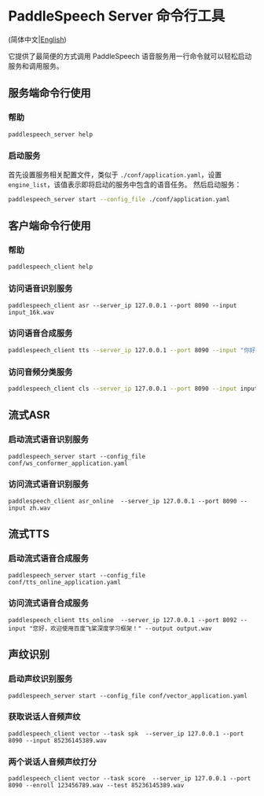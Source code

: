 # PaddleSpeech Server 命令行工具

(简体中文|[English](./README.md))

它提供了最简便的方式调用 PaddleSpeech 语音服务用一行命令就可以轻松启动服务和调用服务。

 ## 服务端命令行使用
 ### 帮助
 ```bash
 paddlespeech_server help
 ```
 ### 启动服务
 首先设置服务相关配置文件，类似于 `./conf/application.yaml`，设置 `engine_list`，该值表示即将启动的服务中包含的语音任务。
 然后启动服务：
 ```bash
 paddlespeech_server start --config_file ./conf/application.yaml
 ```

 ## 客户端命令行使用
 ### 帮助
 ```bash
 paddlespeech_client help
 ```
 ### 访问语音识别服务 
 ```
 paddlespeech_client asr --server_ip 127.0.0.1 --port 8090 --input input_16k.wav
 ```
 
 ### 访问语音合成服务
 ```bash
 paddlespeech_client tts --server_ip 127.0.0.1 --port 8090 --input "你好，欢迎使用百度飞桨深度学习框架！" --output output.wav
 ```

 ### 访问音频分类服务
 ```bash
 paddlespeech_client cls --server_ip 127.0.0.1 --port 8090 --input input.wav
 ```

## 流式ASR

### 启动流式语音识别服务

```
paddlespeech_server start --config_file conf/ws_conformer_application.yaml
```

### 访问流式语音识别服务

```
paddlespeech_client asr_online  --server_ip 127.0.0.1 --port 8090 --input zh.wav
```

## 流式TTS

### 启动流式语音合成服务

```
paddlespeech_server start --config_file conf/tts_online_application.yaml
```

### 访问流式语音合成服务

```
paddlespeech_client tts_online  --server_ip 127.0.0.1 --port 8092 --input "您好，欢迎使用百度飞桨深度学习框架！" --output output.wav
```

## 声纹识别

### 启动声纹识别服务

```
paddlespeech_server start --config_file conf/vector_application.yaml
```

### 获取说话人音频声纹

```
paddlespeech_client vector --task spk  --server_ip 127.0.0.1 --port 8090 --input 85236145389.wav
```

### 两个说话人音频声纹打分

```
paddlespeech_client vector --task score  --server_ip 127.0.0.1 --port 8090 --enroll 123456789.wav --test 85236145389.wav
```